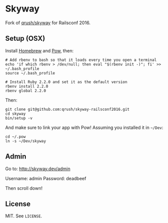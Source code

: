 # Skyway

Fork of [qrush/skyway](https://github.com/qrush/skyway) for Railsconf 2016.

## Setup (OSX)

Install [Homebrew](http://brew.sh/) and [Pow](http://pow.cx), then:

``` shell
# Add rbenv to bash so that it loads every time you open a terminal
echo 'if which rbenv > /dev/null; then eval "$(rbenv init -)"; fi' >> ~/.bash_profile
source ~/.bash_profile

# Install Ruby 2.2.0 and set it as the default version
rbenv install 2.2.0
rbenv global 2.2.0
```

Then:

``` shell
git clone git@github.com:qrush/skyway-railsconf2016.git
cd skyway
bin/setup -v
```

And make sure to link your app with Pow! Assuming you installed it in `~/Dev`:

``` shell
cd ~/.pow
ln -s ~/Dev/skyway
```

## Admin

Go to: http://skyway.dev/admin

Username: admin
Password: deadbeef

Then scroll down!

## License

MIT. See `LICENSE`.
